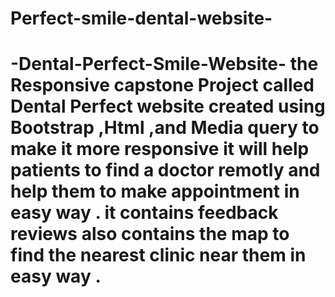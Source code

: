 # Perfect-smile-dental-website-
# -Dental-Perfect-Smile-Website- the Responsive capstone Project called Dental Perfect website created using Bootstrap ,Html ,and Media query to make it more responsive it will help patients to find a doctor remotly and help them to make appointment in easy way . it contains feedback reviews also contains the map to find the nearest clinic near them in easy way .
